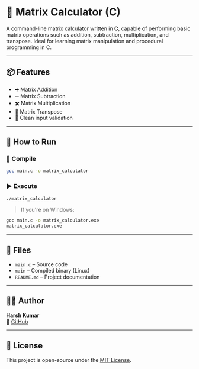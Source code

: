 # 🧮 Matrix Calculator (C)

A command-line matrix calculator written in **C**, capable of performing basic matrix operations such as addition, subtraction, multiplication, and transpose. Ideal for learning matrix manipulation and procedural programming in C.

---

## 📦 Features

- ➕ Matrix Addition  
- ➖ Matrix Subtraction  
- ✖️ Matrix Multiplication  
- 🔄 Matrix Transpose  
- 🧮 Clean input validation

---

## 🚀 How to Run

### 🧱 Compile

```bash
gcc main.c -o matrix_calculator
```

### ▶️ Execute

```bash
./matrix_calculator
```

> If you're on Windows:
```cmd
gcc main.c -o matrix_calculator.exe
matrix_calculator.exe
```

---

## 📁 Files

- `main.c` – Source code
- `main` – Compiled binary (Linux)
- `README.md` – Project documentation

---

## 👨‍💻 Author

**Harsh Kumar**  
🔗 [GitHub](https://github.com/Harschmann)

---

## 📃 License

This project is open-source under the [MIT License](LICENSE).

